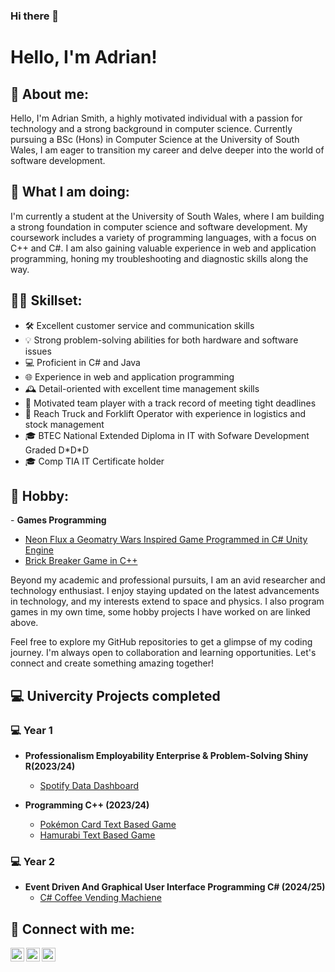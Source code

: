 ### Hi there 👋

<h1>Hello, I'm Adrian! </h1>

<h2>👨 About me:</h2>
<p>
Hello, I'm Adrian Smith, a highly motivated individual with a passion for technology and a strong background in computer science. Currently pursuing a BSc (Hons) in Computer Science at the University of South Wales, I am eager to transition my career and delve deeper into the world of software development.
</p>

<h2>👨 What I am doing:</h2>
<p>
I'm currently a student at the University of South Wales, where I am building a strong foundation in computer science and software development. My coursework includes a variety of programming languages, with a focus on C++ and C#. I am also gaining valuable experience in web and application programming, honing my troubleshooting and diagnostic skills along the way.
</p>
<h2>🤹🏽 Skillset:</h2>
<ul>
  <li>🛠️ Excellent customer service and communication skills</li>
  <li>💡 Strong problem-solving abilities for both hardware and software issues</li>
  <li>💻 Proficient in C# and Java</li>
  <li>🌐 Experience in web and application programming</li>
  <li>🕰️ Detail-oriented with excellent time management skills</li>
  <li>🤝 Motivated team player with a track record of meeting tight deadlines</li>
  <li>🚚 Reach Truck and Forklift Operator with experience in logistics and stock management</li>
  <li>🎓 BTEC National Extended Diploma in IT with Sofware Development Graded D*D*D</li>
  <li>🎓 Comp TIA IT Certificate holder</li>
</ul>
<h2>🎱 Hobby:</h2>
- <b>Games Programming</b>

- [Neon Flux a Geomatry Wars Inspired Game Programmed in C# Unity Engine](https://simmer.io/@adi933/neonflux7)
- [Brick Breaker Game in C++](https://simmer.io/@adi933/neonflux7)
<p>
Beyond my academic and professional pursuits, I am an avid researcher and technology enthusiast. I enjoy staying updated on the latest advancements in technology, and my interests extend to space and physics. I also program games in my own time, some hobby projects I have worked on are linked above.


Feel free to explore my GitHub repositories to get a glimpse of my coding journey. I'm always open to collaboration and learning opportunities. Let's connect and create something amazing together!
</p>
<h2>💻 Univercity Projects completed</h2>
<h3>💻 Year 1</h3>

 - <b>Professionalism Employability Enterprise & Problem-Solving Shiny R(2023/24)</b>
   - [Spotify Data Dashboard](https://adi2023.shinyapps.io/Spotify)
 
- <b>Programming C++ (2023/24)</b>

  - [Pokémon Card Text Based Game](https://github.com/adismith2023/PokemonCardBattle/blob/master/README.md)
  - [Hamurabi Text Based Game](https://github.com/adismith2023/Hamurabi/blob/master/README.md)

<h3>💻 Year 2</h3>

- <b>Event Driven And Graphical User Interface Programming C# (2024/25)</b>
  - [C# Coffee Vending Machiene](https://github.com/adismith2023/Coffee-Vending-Machine-Redesign)

<h2> 🤝 Connect with me:</h2>

[<img align="left" alt="AdrianSmith | YouTube" width="22px" src="https://cdn.jsdelivr.net/npm/simple-icons@v3/icons/youtube.svg" />][youtube]
[<img align="left" alt="AdrianSmith | Twitter" width="22px" src="https://cdn.jsdelivr.net/npm/simple-icons@v3/icons/twitter.svg" />][twitter]
[<img align="left" alt="AdrianSmith | LinkedIn" width="22px" src="https://cdn.jsdelivr.net/npm/simple-icons@v3/icons/linkedin.svg" />][linkedin]

[twitter]: https://twitter.com/adismith2023
[youtube]:https://youtube.com/@adriansmith5241
[linkedin]:https://linkedin.com/in/adrian-smith-75056a258

